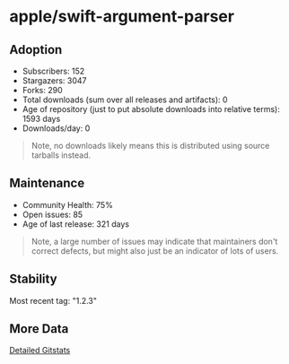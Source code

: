 # apple/swift-argument-parser

## Adoption

- Subscribers: 152
- Stargazers: 3047
- Forks: 290
- Total downloads (sum over all releases and artifacts): 0
- Age of repository (just to put absolute downloads into relative terms): 1593 days
- Downloads/day: 0

> Note, no downloads likely means this is distributed using source tarballs instead.

## Maintenance

- Community Health: 75%
- Open issues: 85
- Age of last release: 321 days

> Note, a large number of issues may indicate that maintainers don't correct defects, but might also
> just be an indicator of lots of users.

## Stability

Most recent tag: "1.2.3"

## More Data

[Detailed Gitstats](/bazel-catalog/gitstats/apple/swift-argument-parser)

